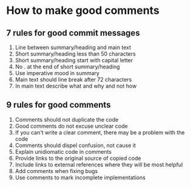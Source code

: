 # How to make good comments
## 7 rules for good commit messages
1. Line between summary/heading and main text
2. Short summary/heading less than 50 characters
3. Short summary/heading start with capital letter
4. No . at the end of short summary/heading
5. Use imperative mood in summary
6. Main text should line break after 72 characters
7. In main text describe what and why and not how

## 9 rules for good comments
1. Comments should not duplicate the code
2. Good comments do not excuse unclear code
3. If you can't write a clear comment, there may be a problem with the code
4. Comments should dispel confusion, not cause it
5. Explain unidiomatic code in comments
6. Provide links to the original source of copied code
7. Include links to external references where they will be most helpful
8. Add comments when fixing bugs
9. Use comments to mark incomplete implementations